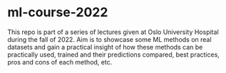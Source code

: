 # ml-course-2022

This repo is part of a series of lectures given at Oslo University Hospital during the fall of 2022.
Aim is to showcase some ML methods on real datasets and gain a practical insight of how these methods can be practically used, trained and their predictions compared, best practices, pros and cons of each method, etc.
